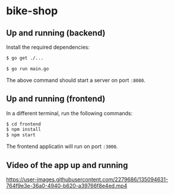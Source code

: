 # bike-shop

## Up and running (backend)

Install the required dependencies:

```sh
$ go get ./...
```

```sh
$ go run main.go
```

The above command should start a server on port `:8080`.

## Up and running (frontend)

In a different terminal, run the following commands:

```sh
$ cd frontend
$ npm install
$ npm start
```

The frontend applicatin will run on port `:3000`.


## Video of the app up and running

https://user-images.githubusercontent.com/2279686/135094631-764f9e3e-36a0-4940-b620-a39766f8e4ed.mp4

